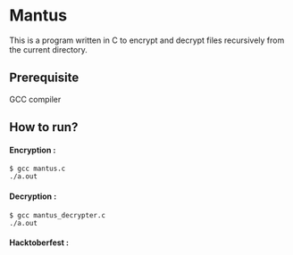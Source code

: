 # Mantus
This is a program written in C to encrypt and decrypt files recursively from the current directory.
## Prerequisite
GCC compiler
## How to run?
#### Encryption : 
```
$ gcc mantus.c
./a.out
```
#### Decryption : 
```
$ gcc mantus_decrypter.c
./a.out
```

#### Hacktoberfest :

